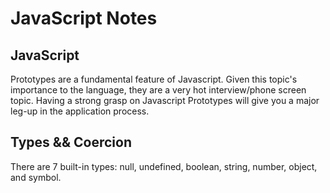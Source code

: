# JavaScript Notes

## JavaScript

Prototypes are a fundamental feature of Javascript. Given this topic's importance to the language, they are a very hot interview/phone screen topic. Having a strong grasp on Javascript Prototypes will give you a major leg-up in the application process.

## Types && Coercion

There are 7 built-in types: null, undefined, boolean, string, number, object, and symbol.
